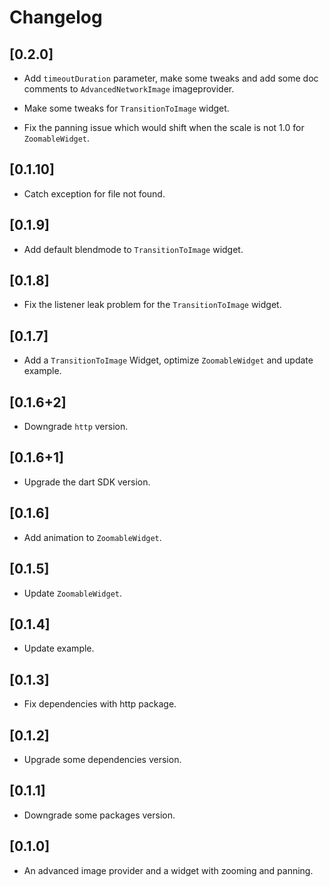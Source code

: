 # Changelog

## [0.2.0] ##

- Add `timeoutDuration` parameter, make some tweaks and add some doc comments to `AdvancedNetworkImage` imageprovider.

- Make some tweaks for `TransitionToImage` widget.

- Fix the panning issue which would shift when the scale is not 1.0 for `ZoomableWidget`.

## [0.1.10] ##

- Catch exception for file not found.

## [0.1.9] ##

- Add default blendmode to `TransitionToImage` widget.

## [0.1.8] ##

- Fix the listener leak problem for the `TransitionToImage` widget.

## [0.1.7] ##

- Add a `TransitionToImage` Widget, optimize `ZoomableWidget` and update example.

## [0.1.6+2] ##

- Downgrade `http` version.

## [0.1.6+1] ##

- Upgrade the dart SDK version.

## [0.1.6] ##

- Add animation to `ZoomableWidget`.

## [0.1.5] ##

- Update `ZoomableWidget`.

## [0.1.4] ##

- Update example.

## [0.1.3] ##

- Fix dependencies with http package.

## [0.1.2] ##

- Upgrade some dependencies version.

## [0.1.1] ##

- Downgrade some packages version.

## [0.1.0] ##

- An advanced image provider and a widget with zooming and panning.